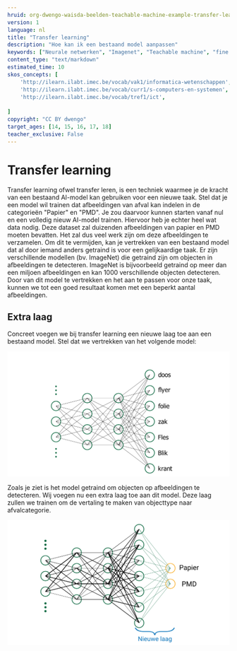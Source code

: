 ```yaml
---
hruid: org-dwengo-waisda-beelden-teachable-machine-example-transfer-learning
version: 1
language: nl
title: "Transfer learning"
description: "Hoe kan ik een bestaand model aanpassen"
keywords: ["Neurale netwerken", "Imagenet", "Teachable machine", "fine tuning", "Transfer learning"]
content_type: "text/markdown"
estimated_time: 10
skos_concepts: [
    'http://ilearn.ilabt.imec.be/vocab/vak1/informatica-wetenschappen', 
    'http://ilearn.ilabt.imec.be/vocab/curr1/s-computers-en-systemen',
    'http://ilearn.ilabt.imec.be/vocab/tref1/ict',

]
copyright: "CC BY dwengo"
target_ages: [14, 15, 16, 17, 18]
teacher_exclusive: False
---
```


# Transfer learning

Transfer learning ofwel transfer leren, is een techniek waarmee je de kracht van een bestaand AI-model kan gebruiken voor een nieuwe taak. Stel dat je een model wil trainen dat afbeeldingen van afval kan indelen in de categorieën "Papier" en "PMD". Je zou daarvoor kunnen starten vanaf nul en een volledig nieuw AI-model trainen. Hiervoor heb je echter heel wat data nodig. Deze dataset zal duizenden afbeeldingen van papier en PMD moeten bevatten. Het zal dus veel werk zijn om deze afbeeldingen te verzamelen. Om dit te vermijden, kan je vertrekken van een bestaand model dat al door iemand anders getraind is voor een gelijkaardige taak. Er zijn verschillende modellen (bv. ImageNet) die getraind zijn om objecten in afbeeldingen te detecteren. ImageNet is bijvoorbeeld getraind op meer dan een miljoen afbeeldingen en kan 1000 verschillende objecten detecteren. Door van dit model te vertrekken en het aan te passen voor onze taak, kunnen we tot een goed resultaat komen met een beperkt aantal afbeeldingen. 

## Extra laag

Concreet voegen we bij transfer learning een nieuwe laag toe aan een bestaand model. Stel dat we vertrekken van het volgende model:

![Voorbeeldarchtectuur van een neuraal netwerk.](images/neural_network_with_labels.svg)

Zoals je ziet is het model getraind om objecten op afbeeldingen te detecteren. Wij voegen nu een extra laag toe aan dit model. Deze laag zullen we trainen om de vertaling te maken van objecttype naar afvalcategorie.

![Voorbeeldarchtectuur van een neuraal netwerk.](images/neural_network_with_extra_layer.svg)